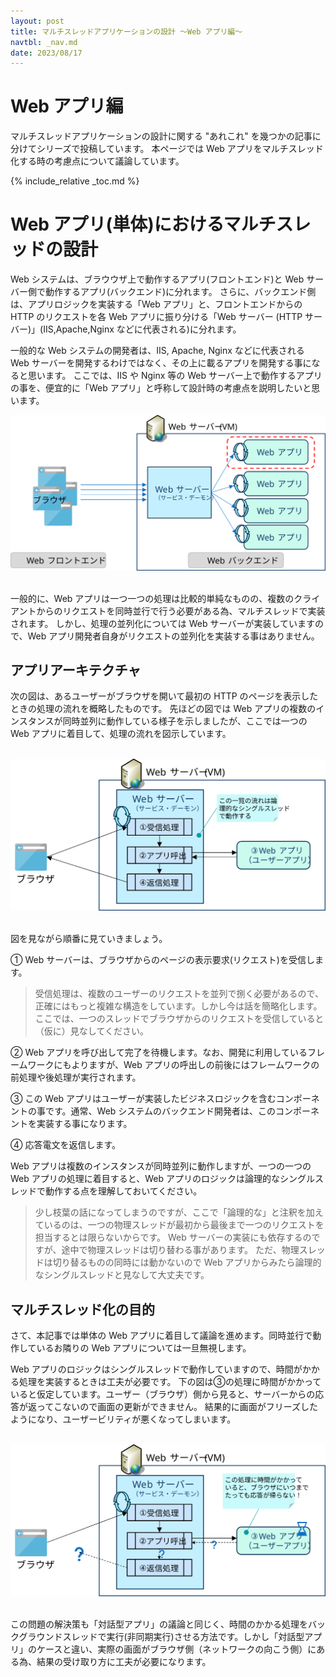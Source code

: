 ```yaml
---
layout: post
title: マルチスレッドアプリケーションの設計 〜Web アプリ編〜
navtbl: _nav.md
date: 2023/08/17
---
```

# Web アプリ編
マルチスレッドアプリケーションの設計に関する "あれこれ" を幾つかの記事に分けてシリーズで投稿しています。
本ページでは Web アプリをマルチスレッド化する時の考慮点について議論しています。

{% include_relative _toc.md %}

# Web アプリ(単体)におけるマルチスレッドの設計
Web システムは、ブラウウザ上で動作するアプリ(フロントエンド)と Web サーバー側で動作するアプリ(バックエンド)に分れます。
さらに、バックエンド側は、アプリロジックを実装する「Web アプリ」と、フロントエンドからの HTTP のリクエストを各 Web アプリに振り分ける「Web サーバー (HTTP サーバー)」(IIS,Apache,Nginx などに代表される)に分れます。

一般的な Web システムの開発者は、IIS, Apache, Nginx などに代表される Web サーバーを開発するわけではなく、その上に載るアプリを開発する事になると思います。
ここでは、IIS や Nginx 等の Web サーバー上で動作するアプリの事を、便宜的に「Web アプリ」と呼称して設計時の考慮点を説明したいと思います。

<div style="text-align: center"><img src="assets/web-web-system.svg" alt="Web システム" width="600px" /></div>
<br/>

一般的に、Web アプリは一つ一つの処理は比較的単純なものの、複数のクライアントからのリクエストを同時並行で行う必要がある為、マルチスレッドで実装されます。
しかし、処理の並列化については Web サーバーが実装していますので、Web アプリ開発者自身がリクエストの並列化を実装する事はありません。

## アプリアーキテクチャ

次の図は、あるユーザーがブラウザを開いて最初の HTTP のページを表示したときの処理の流れを概略したものです。
先ほどの図では Web アプリの複数のインスタンスが同時並列に動作している様子を示しましたが、ここでは一つの Web アプリに着目して、処理の流れを図示しています。

<br/>
<div style="text-align: center"><img src="assets/web-arch.svg" alt="Web アーキテクチャ" width="600px" /></div>
<br/>

図を見ながら順番に見ていきましょう。

① Web サーバーは、ブラウザからのページの表示要求(リクエスト)を受信します。

>受信処理は、複数のユーザーのリクエストを並列で捌く必要があるので、正確にはもっと複雑な構造をしています。しかし今は話を簡略化します。
>ここでは、一つのスレッドでブラウザからのリクエストを受信していると（仮に）見なしてください。

② Web アプリを呼び出して完了を待機します。なお、開発に利用しているフレームワークにもよりますが、Web アプリの呼出しの前後にはフレームワークの前処理や後処理が実行されます。

③ この Web アプリはユーザーが実装したビジネスロジックを含むコンポーネントの事です。通常、Web システムのバックエンド開発者は、このコンポーネントを実装する事になります。

④ 応答電文を返信します。

Web アプリは複数のインスタンスが同時並列に動作しますが、一つの一つの Web アプリの処理に着目すると、Web アプリのロジックは論理的なシングルスレッドで動作する点を理解しておいてください。

> 少し枝葉の話になってしまうのですが、ここで「論理的な」と注釈を加えているのは、一つの物理スレッドが最初から最後まで一つのリクエストを担当するとは限らないからです。
> Web サーバーの実装にも依存するのですが、途中で物理スレッドは切り替わる事があります。
> ただ、物理スレッドは切り替るものの同時には動かないので Web アプリからみたら論理的なシングルスレッドと見なして大丈夫です。

## マルチスレッド化の目的

さて、本記事では単体の Web アプリに着目して議論を進めます。同時並行で動作しているお隣りの Web アプリについては一旦無視します。

Web アプリのロジックはシングルスレッドで動作していますので、時間がかかる処理を実装するときは工夫が必要です。
下の図は③の処理に時間がかかっていると仮定しています。ユーザー（ブラウザ）側から見ると、サーバーからの応答が返ってこないので画面の更新ができません。
結果的に画面がフリーズしたようになり、ユーザービリティが悪くなってしまいます。

<br/>
<div style="text-align: center"><img src="assets/web-delay-component.svg" alt="遅い Web アプリ" width="600px" /></div>
<br/>

この問題の解決策も「対話型アプリ」の議論と同じく、時間のかかる処理をバックグラウンドスレッドで実行(非同期実行)させる方法です。しかし「対話型アプリ」のケースと違い、実際の画面がブラウザ側（ネットワークの向こう側）にある為、結果の受け取り方に工夫が必要になります。

